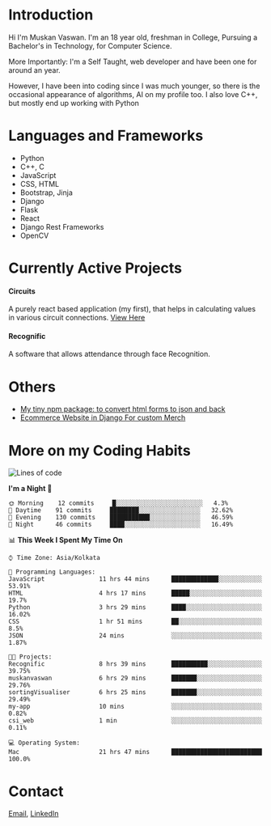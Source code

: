 <!-- - I’m currently working on:
&nbsp;&nbsp;&nbsp;&nbsp;&nbsp;&nbsp; *Circuits*[https://muskanvaswan.github.io/circuits] which, as the name suggests,  is a calculator for solving circuits with ease. This is my first React project
#### I’m currently learning : 
&nbsp;&nbsp;&nbsp;&nbsp;&nbsp;&nbsp; React.js
#### Ask me about:
&nbsp;&nbsp;&nbsp;&nbsp;&nbsp;&nbsp; Anything
#### How to reach me:
&nbsp;&nbsp;&nbsp;&nbsp;&nbsp;&nbsp; Email[mailto:muskanvaswan@gmail.com] LinkedIn[https://www.linkedin.com/in/muskan-vaswan?lipi=urn%3Ali%3Apage%3Ad_flagship3_profile_view_base_contact_details%3B%2FQpdlv5fQ12Ru4DkW2TysA%3D%3D]
#### Pronouns:
&nbsp;&nbsp;&nbsp;&nbsp;&nbsp;&nbsp; Her -->

# Introduction
Hi I'm Muskan Vaswan.
I'm an 18 year old,
freshman in College,
Pursuing a Bachelor's in Technology, for Computer Science.

More Importantly: I'm a Self Taught, web developer and have been one for around an year.

However, I have been into coding since I was much younger, so there is the occasional appearance of algorithms, AI on my profile too. I also love C++, but mostly end up working with Python


# Languages and Frameworks

- Python
- C++, C
- JavaScript
- CSS, HTML 
- Bootstrap, Jinja
- Django
- Flask
- React 
- Django Rest Frameworks
- OpenCV

# Currently Active Projects

#### Circuits
A purely react based application (my first), that helps in calculating values in various circuit connections.
[View Here](https://muskanvaswan.github.io/circuits')

#### Recognific
A software that allows attendance through face Recognition.

# Others
- [My tiny npm package: to convert html forms to json and back](https://www.npmjs.com/package/forms-dynamically)
- [Ecommerce Website in Django For custom Merch](https://merch-commerce.herokuapp.com/)

# More on my Coding Habits

<!--START_SECTION:waka-->
![Lines of code](https://img.shields.io/badge/From%20Hello%20World%20I%27ve%20Written-162576%20lines%20of%20code-blue)

**I'm a Night 🦉** 

```text
🌞 Morning    12 commits     █░░░░░░░░░░░░░░░░░░░░░░░░   4.3% 
🌆 Daytime    91 commits     ████████░░░░░░░░░░░░░░░░░   32.62% 
🌃 Evening    130 commits    ███████████░░░░░░░░░░░░░░   46.59% 
🌙 Night      46 commits     ████░░░░░░░░░░░░░░░░░░░░░   16.49%

```


📊 **This Week I Spent My Time On** 

```text
⌚︎ Time Zone: Asia/Kolkata

💬 Programming Languages: 
JavaScript               11 hrs 44 mins      █████████████░░░░░░░░░░░░   53.91% 
HTML                     4 hrs 17 mins       █████░░░░░░░░░░░░░░░░░░░░   19.7% 
Python                   3 hrs 29 mins       ████░░░░░░░░░░░░░░░░░░░░░   16.02% 
CSS                      1 hr 51 mins        ██░░░░░░░░░░░░░░░░░░░░░░░   8.5% 
JSON                     24 mins             ░░░░░░░░░░░░░░░░░░░░░░░░░   1.87%

🐱‍💻 Projects: 
Recognific               8 hrs 39 mins       ██████████░░░░░░░░░░░░░░░   39.75% 
muskanvaswan             6 hrs 29 mins       ███████░░░░░░░░░░░░░░░░░░   29.76% 
sortingVisualiser        6 hrs 25 mins       ███████░░░░░░░░░░░░░░░░░░   29.49% 
my-app                   10 mins             ░░░░░░░░░░░░░░░░░░░░░░░░░   0.82% 
csi_web                  1 min               ░░░░░░░░░░░░░░░░░░░░░░░░░   0.11%

💻 Operating System: 
Mac                      21 hrs 47 mins      █████████████████████████   100.0%

```


<!--END_SECTION:waka-->

# Contact

[Email](mailto:muskanvaswan@gmail.com), [LinkedIn](https://www.linkedin.com/in/muskan-vaswan?lipi=urn%3Ali%3Apage%3Ad_flagship3_profile_view_base_contact_details%3B%2FQpdlv5fQ12Ru4DkW2TysA%3D%3D)



